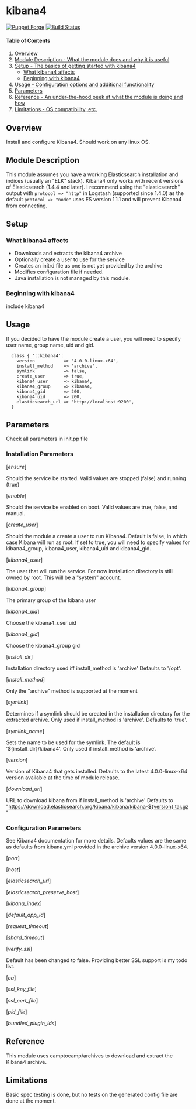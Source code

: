 # kibana4

[![Puppet Forge](http://img.shields.io/puppetforge/v/lesaux/kibana4.svg)](https://forge.puppetlabs.com/lesaux/kibana4)
[![Build Status](http://img.shields.io/travis/lesaux/puppet-kibana4.svg)](http://travis-ci.org/lesaux/puppet-kibana4)


#### Table of Contents

1. [Overview](#overview)
2. [Module Description - What the module does and why it is useful](#module-description)
3. [Setup - The basics of getting started with kibana4](#setup)
    * [What kibana4 affects](#what-kibana4-affects)
    * [Beginning with kibana4](#beginning-with-kibana4)
4. [Usage - Configuration options and additional functionality](#usage)
5. [Parameters](#parameters)
6. [Reference - An under-the-hood peek at what the module is doing and how](#reference)
7. [Limitations - OS compatibility, etc.](#limitations)

## Overview

Install and configure Kibana4. Should work on any linux OS.

## Module Description

This module assumes you have a working Elasticsearch installation and indices (usually an "ELK" stack).
Kibana4 only works with recent versions of Elasticsearch (1.4.4 and later). I recommend using the "elasticsearch" output with `protocol => "http"` in Logstash (supported since 1.4.0) as the default `protocol => "node"` uses ES version 1.1.1 and will prevent Kibana4 from connecting.

## Setup

### What kibana4 affects

* Downloads and extracts the kibana4 archive
* Optionally create a user to use for the service
* Creates an initrd file as one is not yet provided by the archive
* Modifies configuration file if needed.
* Java installation is not managed by this module.

### Beginning with kibana4

include kibana4

## Usage

If you decided to have the module create a user, you will need to specify
user name, group name, uid and gid.

```
  class { '::kibana4':
    version           => '4.0.0-linux-x64',
    install_method    => 'archive',
    symlink           => false,
    create_user       => true,
    kibana4_user      => kibana4,
    kibana4_group     => kibana4,
    kibana4_gid       => 200,
    kibana4_uid       => 200,
    elasticsearch_url => 'http://localhost:9200',
  }
```

## Parameters

Check all parameters in init.pp file

### Installation Parameters

 [*ensure*]

Should the service be started. Valid values are stopped (false) and running (true)

 [*enable*]

Should the service be enabled on boot. Valid values are true, false, and manual.

 [*create_user*]

Should the module a create a user to run Kibana4. Default is false, in which case Kibana
will run as root. If set to true, you will need to specify values for kibana4_group, kibana4_user,
kibana4_uid and kibana4_gid.

 [*kibana4_user*]

The user that will run the service. For now installation directory is still owned by root.
This will be a "system" account.

 [*kibana4_group*]

The primary group of the kibana user

 [*kibana4_uid*]

Choose the kibana4_user uid

 [*kibana4_gid*]

Choose the kibana4_group gid

 [*install_dir*]
 
Installation directory used iff install_method is 'archive'
Defaults to '/opt'.

 [*install_method*]

Only the "archive" method is supported at the moment

 [*symlink*]

Determines if a symlink should be created in the installation directory for
the extracted archive. Only used if install_method is 'archive'.
Defaults to 'true'.

 [*symlink_name*]

Sets the name to be used for the symlink. The default is '${install_dir}/kibana4'.
Only used if install_method is 'archive'.

 [*version*]

Version of Kibana4 that gets installed.
Defaults to the latest 4.0.0-linux-x64 version available at the time of module release.

 [*download_url*]

URL to download kibana from if install_method is 'archive'
Defaults to "https://download.elasticsearch.org/kibana/kibana/kibana-${version}.tar.gz"

### Configuration Parameters

 See Kibana4 documentation for more details. Defaults values are the same as defaults from kibana.yml
 provided in the archive version 4.0.0-linux-x64.

 [*port*]

 [*host*]
 
 [*elasticsearch_url*]

 [*elasticsearch_preserve_host*]
 
 [*kibana_index*]

 [*default_app_id*]
 
 [*request_timeout*]
 
 [*shard_timeout*]
 
 [*verify_ssl*]
 
Default has been changed to false.
Providing better SSL support is my todo list.

 [*ca*]
 
 [*ssl_key_file*]
 
 [*ssl_cert_file*]
 
 [*pid_file*]
 
 [*bundled_plugin_ids*]
 

## Reference

This module uses camptocamp/archives to download and extract the Kibana4 archive.

## Limitations

Basic spec testing is done, but no tests on the generated config file are done at the moment.

